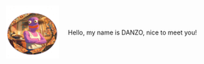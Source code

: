<div style="display: flex; align-items: center; gap: 20px;">
  <img src="images/Danzohi.png" alt="DANZO" width="120" height="120">
  <span>Hello, my name is DANZO, nice to meet you!</span>
</div>
